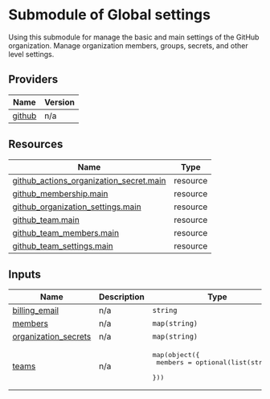 # Submodule of Global settings
Using this submodule for manage the basic and main settings of the GitHub organization.
Manage organization members, groups, secrets, and other level settings.

## Providers

| Name | Version |
|------|---------|
| <a name="provider_github"></a> [github](#provider\_github) | n/a |


## Resources

| Name | Type |
|------|------|
| [github_actions_organization_secret.main](https://registry.terraform.io/providers/integrations/github/latest/docs/resources/actions_organization_secret) | resource |
| [github_membership.main](https://registry.terraform.io/providers/integrations/github/latest/docs/resources/membership) | resource |
| [github_organization_settings.main](https://registry.terraform.io/providers/integrations/github/latest/docs/resources/organization_settings) | resource |
| [github_team.main](https://registry.terraform.io/providers/integrations/github/latest/docs/resources/team) | resource |
| [github_team_members.main](https://registry.terraform.io/providers/integrations/github/latest/docs/resources/team_members) | resource |
| [github_team_settings.main](https://registry.terraform.io/providers/integrations/github/latest/docs/resources/team_settings) | resource |

## Inputs

| Name | Description | Type | Default | Required |
|------|-------------|------|---------|:--------:|
| <a name="input_billing_email"></a> [billing\_email](#input\_billing\_email) | n/a | `string` | n/a | yes |
| <a name="input_members"></a> [members](#input\_members) | n/a | `map(string)` | n/a | yes |
| <a name="input_organization_secrets"></a> [organization\_secrets](#input\_organization\_secrets) | n/a | `map(string)` | n/a | yes |
| <a name="input_teams"></a> [teams](#input\_teams) | n/a | <pre>map(object({<br>    members = optional(list(string))<br>  }))</pre> | n/a | yes |
